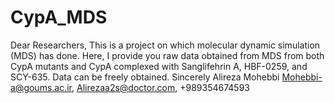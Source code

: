# CypA_MDS
Dear Researchers,
This is a project on which molecular dynamic simulation (MDS) has done. Here, I provide you raw data obtained from MDS from both CypA mutants and CypA complexed with Sanglifehrin A, HBF-0259, and SCY-635. Data can be freely obtained. 
Sincerely
Alireza Mohebbi 
Mohebbi-a@goums.ac.ir, Alirezaa2s@doctor.com, +989354674593
